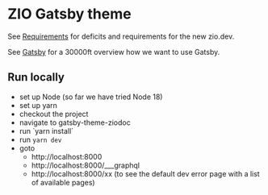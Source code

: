 # ZIO Gatsby theme 

See [Requirements](docs/REQIREMENTS.md) for deficits and requirements for the new zio.dev. 

See [Gatsby](docs/GATSBY.md) for a 30000ft overview how we want to use Gatsby. 

## Run locally 

- set up Node (so far we have tried Node 18)
- set up yarn 
- checkout the project 
- navigate to gatsby-theme-ziodoc
- run `yarn install´
- run `yarn dev`
- goto 
  - http://localhost:8000 
  - http://localhost:8000/___graphql  
  - http://localhost:8000/xx (to see the default dev error page with a list of available pages) 